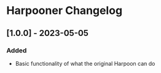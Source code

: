 <!-- Keep a Changelog guide -> https://keepachangelog.com -->

# Harpooner Changelog


## [1.0.0] - 2023-05-05
### Added
- Basic functionality of what the original Harpoon can do